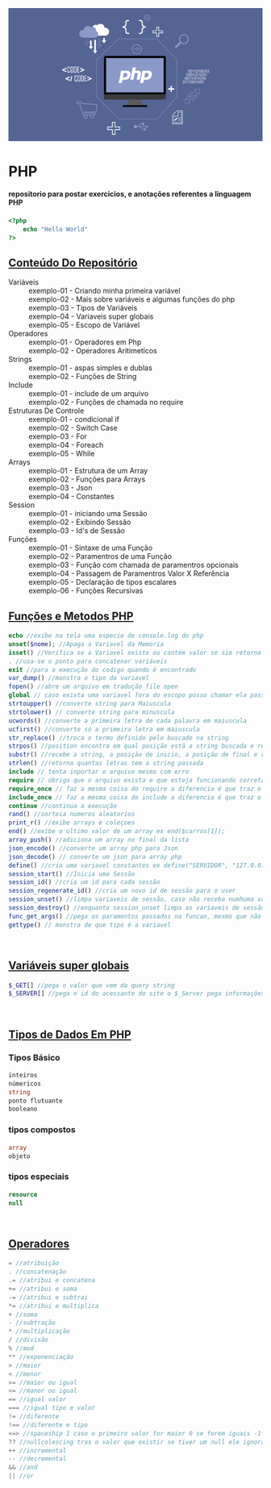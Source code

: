 ![PHP](./assets/php_image.png)

# PHP

#### repositorio para postar exercicios, e anotações referentes a linguagem PHP

```php
<?php
    echo "Hello World"
?>
```

<h2 style="text-decoration: underline">Conteúdo Do Repositório</h2>

<dl>
  <dt>Variáveis</dt>
  <dd>exemplo-01 - Criando minha primeira variável</dd>
  <dd>exemplo-02 - Mais sobre variáveis e algumas funções do php</dd>
  <dd>exemplo-03 - Tipos de Variáveis</dd>
  <dd>exemplo-04 - Variaveis super globais</dd>
  <dd>exemplo-05 - Escopo de Variável</dd>

  <dt>Operadores</dt>
  <dd>exemplo-01 - Operadores em Php</dd>
  <dd>exemplo-02 - Operadores Aritimeticos</dd>

  <dt>Strings</dt>
  <dd>exemplo-01 - aspas simples e dublas </dd>
  <dd>exemplo-02 - Funções de String</dd>

  <dt>Include</dt>
  <dd>exemplo-01 - include de um arquivo </dd>
  <dd>exemplo-02 - Funções de chamada no require</dd>

  <dt>Estruturas De Controle</dt>
  <dd>exemplo-01 - condicional if </dd>
  <dd>exemplo-02 - Switch Case</dd>
  <dd>exemplo-03 - For</dd>
  <dd>exemplo-04 - Foreach</dd>
  <dd>exemplo-05 - While</dd>

  <dt>Arrays</dt>
  <dd>exemplo-01 - Estrutura de um Array</dd>
  <dd>exemplo-02 - Funções para Arrays</dd>
  <dd>exemplo-03 - Json</dd>
  <dd>exemplo-04 - Constantes</dd>

  <dt>Session</dt>
  <dd>exemplo-01 - iniciando uma Sessão </dd>
  <dd>exemplo-02 - Exibindo Sessão</dd>
  <dd>exemplo-03 - Id's de Sessão</dd>

  <dt>Funções</dt>
  <dd>exemplo-01 - Sintaxe de uma Função</dd>
  <dd>exemplo-02 - Paramentros de uma Função</dd>
  <dd>exemplo-03 - Função com chamada de paramentros opcionais</dd>
  <dd>exemplo-04 - Passagem de Paramentros Valor X Referência </dd>
  <dd>exemplo-05 - Declaração de tipos escalares </dd>
  <dd>exemplo-06 - Funções Recursivas </dd>
  
</dl>

<h2 style="text-decoration: underline">Funções e Metodos PHP</h2>

```php
echo //exibe na tela uma especie de console.log do php
unset($nome); //Apaga a Variavel da Memoria
isset() //Verifica se a Variavel existe ou contém valor se sim retorna true caso contrário retorna false
. //usa-se o ponto para concatenar variáveis
exit //para a execução do codigo quando é encontrado
var_dump() //monstra o tipo da variavel
fopen() //abre um arquivo em tradução file open
global // caso exista uma variavel fora do escopo posso chamar ela passando global antes da variável
strtoupper() //converte string para Maiuscula
strtolower() // converte string para minuscula
ucwords() //converte a primeira letra de cada palavra em maiuscula
ucfirst() //converte só a primeira letra em maiuscula
str_replace() //troca o termo definido pelo buscado na string
strpos() //position encontra em qual posição estã a string buscada e retorno o numero
substr() //recebe a string, a posição de inicio, a posição de final e retorna a string cortada
strlen() //retorna quantas letras tem a string passada
include // tenta inportar o arquivo mesmo com erro
require // obriga que o arquivo exista e que esteja funcionando corretamente para importar, se não existir ou estiver com erro, o require gera erro fatal
require_once // faz a mesma coisa do require a diferencia é que traz o arquivo apenas uma vez
include_once // faz a mesma coisa do include a diferencia é que traz o arquivo apenas uma vez
continue //continua a execução
rand() //sorteia numeros aleatorios
print_r() //exibe arrays e coleçoes
end() //exibe o ultimo valor de um array ex end($carros[1]);
array_push() //adiciona um array no final da lista
json_encode() //converte um array php para Json
json_decode() // converte um json para array php
define() //cria uma variavel constantes ex define("SERVIDOR", "127.0.0.1");
session_start() //Inicia uma Sessão
session_id() //cria um id para cada sessão
session_regenerate_id() //cria um novo id de sessão para o user
session_unset() //limpa variaveis de sessão, caso não receba numhuma variavel como parametro limpa todas as variaveis de sessão
session_destroy() //enquanto session_unset limpa as variaveis de sessão ela ainda permanece com o usuario ativo na sessão, session_destroy ele limpa tudo e remove o usuario da sessão
func_get_args() //pega os paramentos passados na funcao, mesmo que não tenha nenhuma variavel passada como paramentro ex function ola();
gettype() // monstra de que tipo é a variavel
```

<br />
<h2 style="text-decoration: underline">Variáveis super globais</h2>

```php
$_GET[] //pega o valor que vem da query string
$_SERVER[] //pega o id do acessante do site o $_Server pega informações do ambiente
```

<br />

<h2 style="text-decoration: underline">Tipos de Dados Em PHP</h2>

### Tipos Básico

```php
inteiros
númericos
string
ponto flutuante
booleano
```

### tipos compostos

```php
array
objeto
```

### tipos especiais

```php
resource
null
```

<br />
<h2 style="text-decoration: underline">Operadores</h2>

```php
= //atribuição
. //concatenação
.= //atribui e concatena
+= //atribui e soma
-= //atribui e subtrai
*= //atribui e multiplica
+ //soma
- //subtração
* //multiplicação
/ //divisão
% //mod
** //exponenciação
> //maior
< //menor
>= //maior ou igual
<= //manor ou igual
== //igual valor
=== //igual tipo e valor
!= //diferente
!== //diferente e tipo
<=> //spaceship 1 caso o primeiro valor for maior 0 se forem iguais -1 caso o segundo valor for maior
?? //nullcolescing tras o valor que existir se tiver um null ele ignora, assim que encontrar o primeiro valor valido ele retorna
++ //incremental
-- //decremental
&& //and
|| //or
```
